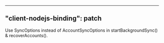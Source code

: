 
---
"client-nodejs-binding": patch
---

Use SyncOptions instead of AccountSyncOptions in startBackgroundSync() & recoverAccounts().
